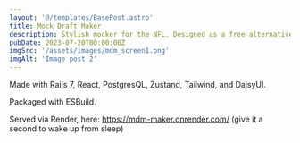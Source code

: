 ```yaml
---
layout: '@/templates/BasePost.astro'
title: Mock Draft Maker
description: Stylish mocker for the NFL. Designed as a free alternative to PFF's 'Mock Draft Simulator'. 
pubDate: 2023-07-20T00:00:00Z
imgSrc: '/assets/images/mdm_screen1.png'
imgAlt: 'Image post 2'
---
```


Made with Rails 7, React, PostgresQL, Zustand, Tailwind, and DaisyUI.

Packaged with ESBuild.

Served via Render, here: https://mdm-maker.onrender.com/ (give it a second to wake up from sleep)